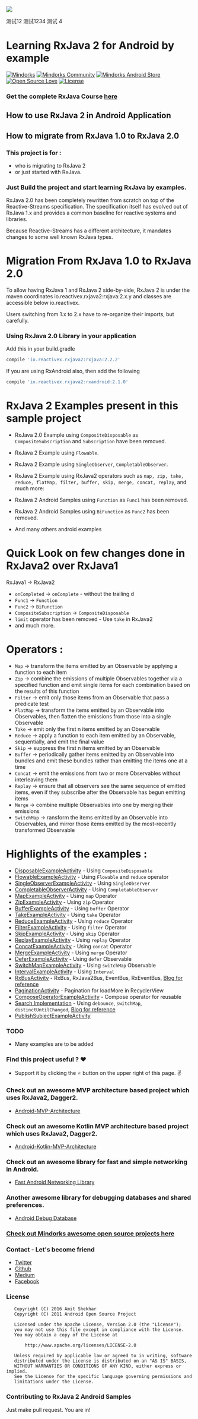 <img src=https://raw.githubusercontent.com/amitshekhariitbhu/RxJava2-Android-Samples/master/assets/rxjava2.png >

测试12   测试1234   测试 4

# Learning RxJava 2 for Android by example

[![Mindorks](https://img.shields.io/badge/mindorks-opensource-blue.svg)](https://mindorks.com/open-source-projects)
[![Mindorks Community](https://img.shields.io/badge/join-community-blue.svg)](https://mindorks.com/join-community)
[![Mindorks Android Store](https://img.shields.io/badge/Mindorks%20Android%20Store-RxJava2%20Android%20Samples-blue.svg?style=flat)](https://mindorks.com/android/store)
[![Open Source Love](https://badges.frapsoft.com/os/v1/open-source.svg?v=102)](https://opensource.org/licenses/Apache-2.0)
[![License](https://img.shields.io/badge/license-Apache%202.0-blue.svg)](https://github.com/amitshekhariitbhu/RxJava2-Android-Samples/blob/master/LICENSE)

### Get the complete RxJava Course [here](https://mindorks.com/course/learn-rxjava)

## How to use RxJava 2 in Android Application
## How to migrate from RxJava 1.0 to RxJava 2.0

### This project is for : 
* who is migrating to RxJava 2 
* or just started with RxJava.

### Just Build the project and start learning RxJava by examples.

RxJava 2.0 has been completely rewritten from scratch on top of the Reactive-Streams specification. The specification itself has evolved out of RxJava 1.x and provides a common baseline for reactive systems and libraries.

Because Reactive-Streams has a different architecture, it mandates changes to some well known RxJava types.


# Migration From RxJava 1.0 to RxJava 2.0

To allow having RxJava 1 and RxJava 2 side-by-side, RxJava 2 is under the maven coordinates 
io.reactivex.rxjava2:rxjava:2.x.y and classes are accessible below io.reactivex.

Users switching from 1.x to 2.x have to re-organize their imports, but carefully.

### Using RxJava 2.0 Library in your application

Add this in your build.gradle
```groovy
compile 'io.reactivex.rxjava2:rxjava:2.2.2'
```
If you are using RxAndroid also, then add the following
```groovy
compile 'io.reactivex.rxjava2:rxandroid:2.1.0'
```

# RxJava 2 Examples present in this sample project

* RxJava 2.0 Example using `CompositeDisposable` as `CompositeSubscription` and `Subscription` have
been removed.

* RxJava 2 Example using `Flowable`.

* RxJava 2 Example using `SingleObserver`, `CompletableObserver`.

* RxJava 2 Example using RxJava2 operators such as `map, zip, take, reduce, flatMap, filter, buffer, skip, merge, concat, replay`, and much more:

* RxJava 2 Android Samples using `Function` as `Func1` has been removed.

* RxJava 2 Android Samples  using `BiFunction` as `Func2` has been removed.

* And many others android examples

# Quick Look on few changes done in RxJava2 over RxJava1

RxJava1 -> RxJava2

* `onCompleted` -> `onComplete` - without the trailing d
* `Func1` -> `Function`
* `Func2` -> `BiFunction`
* `CompositeSubscription` -> `CompositeDisposable`
* `limit` operator has been removed - Use `take` in RxJava2
* and much more.

# Operators :
* `Map` -> transform the items emitted by an Observable by applying a function to each item
* `Zip` -> combine the emissions of multiple Observables together via a specified function and emit single items for each combination based on the results of this function
* `Filter` -> emit only those items from an Observable that pass a predicate test
* `FlatMap` -> transform the items emitted by an Observable into Observables, then flatten the emissions from those into a single Observable
* `Take` -> emit only the first n items emitted by an Observable
* `Reduce` -> apply a function to each item emitted by an Observable, sequentially, and emit the final value
* `Skip` -> suppress the first n items emitted by an Observable
* `Buffer` -> periodically gather items emitted by an Observable into bundles and emit these bundles rather than emitting the items one at a time
* `Concat` -> emit the emissions from two or more Observables without interleaving them
* `Replay` -> ensure that all observers see the same sequence of emitted items, even if they subscribe after the Observable has begun emitting items
* `Merge` -> combine multiple Observables into one by merging their emissions
* `SwitchMap` -> ransform the items emitted by an Observable into Observables, and mirror those items emitted by the most-recently transformed Observable


# Highlights of the examples :

* [DisposableExampleActivity](https://github.com/amitshekhariitbhu/RxJava2-Android-Samples/blob/master/app/src/main/java/com/rxjava2/android/samples/ui/operators/DisposableExampleActivity.java) - Using `CompositeDisposable`
* [FlowableExampleActivity](https://github.com/amitshekhariitbhu/RxJava2-Android-Samples/blob/master/app/src/main/java/com/rxjava2/android/samples/ui/operators/FlowableExampleActivity.java) - Using `Flowable` and `reduce` operator
* [SingleObserverExampleActivity](https://github.com/amitshekhariitbhu/RxJava2-Android-Samples/blob/master/app/src/main/java/com/rxjava2/android/samples/ui/operators/SingleObserverExampleActivity.java) - Using `SingleObserver`
* [CompletableObserverActivity](https://github.com/amitshekhariitbhu/RxJava2-Android-Samples/blob/master/app/src/main/java/com/rxjava2/android/samples/ui/operators/CompletableObserverExampleActivity.java) - Using `CompletableObserver`
* [MapExampleActivity](https://github.com/amitshekhariitbhu/RxJava2-Android-Samples/blob/master/app/src/main/java/com/rxjava2/android/samples/ui/operators/MapExampleActivity.java) - Using `map` Operator
* [ZipExampleActivity](https://github.com/amitshekhariitbhu/RxJava2-Android-Samples/blob/master/app/src/main/java/com/rxjava2/android/samples/ui/operators/ZipExampleActivity.java) - Using `zip` Operator
* [BufferExampleActivity](https://github.com/amitshekhariitbhu/RxJava2-Android-Samples/blob/master/app/src/main/java/com/rxjava2/android/samples/ui/operators/BufferExampleActivity.java) - Using `buffer` Operator
* [TakeExampleActivity](https://github.com/amitshekhariitbhu/RxJava2-Android-Samples/blob/master/app/src/main/java/com/rxjava2/android/samples/ui/operators/TakeExampleActivity.java) - Using `take` Operator
* [ReduceExampleActivity](https://github.com/amitshekhariitbhu/RxJava2-Android-Samples/blob/master/app/src/main/java/com/rxjava2/android/samples/ui/operators/ReduceExampleActivity.java) - Using `reduce` Operator
* [FilterExampleActivity](https://github.com/amitshekhariitbhu/RxJava2-Android-Samples/blob/master/app/src/main/java/com/rxjava2/android/samples/ui/operators/FilterExampleActivity.java) - Using `filter` Operator
* [SkipExampleActivity](https://github.com/amitshekhariitbhu/RxJava2-Android-Samples/blob/master/app/src/main/java/com/rxjava2/android/samples/ui/operators/SkipExampleActivity.java) - Using `skip` Operator
* [ReplayExampleActivity](https://github.com/amitshekhariitbhu/RxJava2-Android-Samples/blob/master/app/src/main/java/com/rxjava2/android/samples/ui/operators/ReplayExampleActivity.java) - Using `replay` Operator
* [ConcatExampleActivity](https://github.com/amitshekhariitbhu/RxJava2-Android-Samples/blob/master/app/src/main/java/com/rxjava2/android/samples/ui/operators/ConcatExampleActivity.java) - Using `concat` Operator
* [MergeExampleActivity](https://github.com/amitshekhariitbhu/RxJava2-Android-Samples/blob/master/app/src/main/java/com/rxjava2/android/samples/ui/operators/MergeExampleActivity.java) - Using `merge` Operator
* [DeferExampleActivity](https://github.com/amitshekhariitbhu/RxJava2-Android-Samples/blob/master/app/src/main/java/com/rxjava2/android/samples/ui/operators/DeferExampleActivity.java) - Using `defer` Observable
* [SwitchMapExampleActivity](https://github.com/amitshekhariitbhu/RxJava2-Android-Samples/blob/master/app/src/main/java/com/rxjava2/android/samples/ui/operators/SwitchMapExampleActivity.java) - Using `switchMap` Observable
* [IntervalExampleActivity](https://github.com/amitshekhariitbhu/RxJava2-Android-Samples/blob/master/app/src/main/java/com/rxjava2/android/samples/ui/operators/IntervalExampleActivity.java) - Using `Interval`
* [RxBusActivity](https://github.com/amitshekhariitbhu/RxJava2-Android-Samples/blob/master/app/src/main/java/com/rxjava2/android/samples/ui/rxbus/RxBusActivity.java) - RxBus, RxJava2Bus, EventBus, RxEventBus, [Blog for reference](https://blog.mindorks.com/implementing-eventbus-with-rxjava-rxbus-e6c940a94bd8)
* [PaginationActivity](https://github.com/amitshekhariitbhu/RxJava2-Android-Samples/blob/master/app/src/main/java/com/rxjava2/android/samples/ui/pagination/PaginationActivity.java) - Pagination for loadMore in RecyclerView
* [ComposeOperatorExampleActivity](https://github.com/amitshekhariitbhu/RxJava2-Android-Samples/blob/master/app/src/main/java/com/rxjava2/android/samples/ui/compose/ComposeOperatorExampleActivity.java) - Compose operator for reusable
* [Search Implementation](https://github.com/amitshekhariitbhu/RxJava2-Android-Samples/blob/master/app/src/main/java/com/rxjava2/android/samples/ui/search/SearchActivity.java) - Using `debounce`, `switchMap`, `distinctUntilChanged`, [Blog for reference](https://blog.mindorks.com/implement-search-using-rxjava-operators-c8882b64fe1d)
* [PublishSubjectExampleActivity](https://github.com/amitshekhariitbhu/RxJava2-Android-Samples/blob/master/app/src/main/java/com/rxjava2/android/samples/ui/operators/PublishSubjectExampleActivity.java)

### TODO 

* Many examples are to be added 

### Find this project useful ? :heart:
* Support it by clicking the :star: button on the upper right of this page. :v:

### Check out an awesome MVP architecture based project which uses RxJava2, Dagger2.
* [Android-MVP-Architecture](https://github.com/MindorksOpenSource/android-mvp-architecture)

### Check out an awesome Kotlin MVP architecture based project which uses RxJava2, Dagger2.
* [Android-Kotlin-MVP-Architecture](https://github.com/MindorksOpenSource/android-kotlin-mvp-architecture)

### Check out an awesome library for fast and simple networking in Android.
* [Fast Android Networking Library](https://github.com/amitshekhariitbhu/Fast-Android-Networking)

### Another awesome library for debugging databases and shared preferences.
* [Android Debug Database](https://github.com/amitshekhariitbhu/Android-Debug-Database)

### [Check out Mindorks awesome open source projects here](https://mindorks.com/open-source-projects)

### Contact - Let's become friend
- [Twitter](https://twitter.com/amitiitbhu)
- [Github](https://github.com/amitshekhariitbhu)
- [Medium](https://medium.com/@amitshekhar)
- [Facebook](https://www.facebook.com/amit.shekhar.iitbhu)

### License
```
   Copyright (C) 2016 Amit Shekhar
   Copyright (C) 2011 Android Open Source Project

   Licensed under the Apache License, Version 2.0 (the "License");
   you may not use this file except in compliance with the License.
   You may obtain a copy of the License at

       http://www.apache.org/licenses/LICENSE-2.0

   Unless required by applicable law or agreed to in writing, software
   distributed under the License is distributed on an "AS IS" BASIS,
   WITHOUT WARRANTIES OR CONDITIONS OF ANY KIND, either express or implied.
   See the License for the specific language governing permissions and
   limitations under the License.
```

### Contributing to RxJava 2 Android Samples
Just make pull request. You are in!

 
